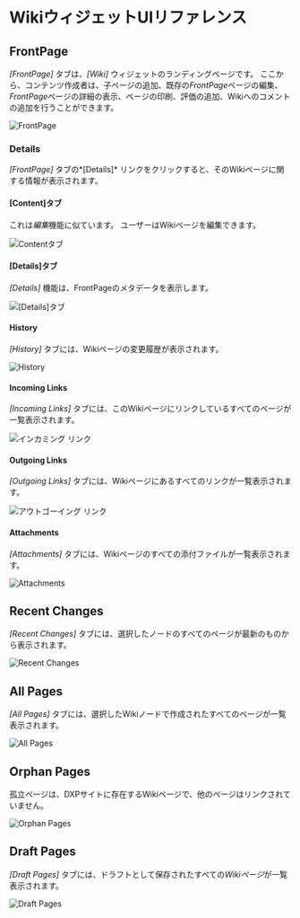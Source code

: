 # WikiウィジェットUIリファレンス

## FrontPage

*[FrontPage]* タブは、*[Wiki]* ウィジェットのランディングページです。 ここから、コンテンツ作成者は、子ページの追加、既存の*FrontPage*ページの編集、*FrontPage*ページの詳細の表示、ページの印刷、評価の追加、Wikiへのコメントの追加を行うことができます。

![FrontPage](../wiki-widget-ui-reference/images/01.png)

### Details

*[FrontPage]* タブの*[Details]* リンクをクリックすると、そのWikiページに関する情報が表示されます。

#### [Content]タブ

これは*編集*機能に似ています。 ユーザーはWikiページを編集できます。

![Contentタブ](../wiki-widget-ui-reference/images/11.png)

#### [Details]タブ

*[Details]* 機能は、FrontPageのメタデータを表示します。

![[Details]タブ](../wiki-widget-ui-reference/images/06.png)

#### History

*[History]* タブには、Wikiページの変更履歴が表示されます。

![History](../wiki-widget-ui-reference/images/07.png)

#### Incoming Links

*[Incoming Links]* タブには、このWikiページにリンクしているすべてのページが一覧表示されます。

![インカミング リンク](../wiki-widget-ui-reference/images/08.png)

#### Outgoing Links

*[Outgoing Links]* タブには、Wikiページにあるすべてのリンクが一覧表示されます。

![アウトゴーイング リンク](../wiki-widget-ui-reference/images/09.png)

#### Attachments

*[Attachments]* タブには、Wikiページのすべての添付ファイルが一覧表示されます。

![Attachments](../wiki-widget-ui-reference/images/10.png)

## Recent Changes

*[Recent Changes]* タブには、選択したノードのすべてのページが最新のものから表示されます。

![Recent Changes](../wiki-widget-ui-reference/images/02.png)

## All Pages

*[All Pages]* タブには、選択したWikiノードで作成されたすべてのページが一覧表示されます。

![All Pages](../wiki-widget-ui-reference/images/03.png)

## Orphan Pages

孤立ページは、DXPサイトに存在するWikiページで、他のページはリンクされていません。

![Orphan Pages](../wiki-widget-ui-reference/images/04.png)

## Draft Pages

*[Draft Pages]* タブには、ドラフトとして保存されたすべての*Wikiページ*が一覧表示されます。

![Draft Pages](../wiki-widget-ui-reference/images/05.png)
